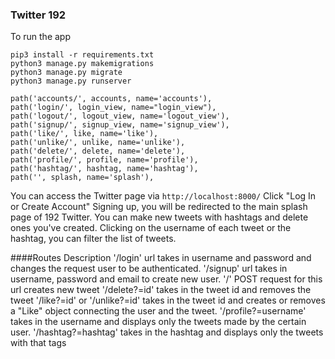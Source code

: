 ### Twitter 192

To run the app
```
pip3 install -r requirements.txt
python3 manage.py makemigrations
python3 manage.py migrate
python3 manage.py runserver
```

    path('accounts/', accounts, name='accounts'),
    path('login/', login_view, name="login_view"),
    path('logout/', logout_view, name='logout_view'),
    path('signup/', signup_view, name='signup_view'),
    path('like/', like, name='like'),
    path('unlike/', unlike, name='unlike'),
    path('delete/', delete, name='delete'),
    path('profile/', profile, name='profile'),
    path('hashtag/', hashtag, name='hashtag'),
    path('', splash, name='splash'),

You can access the Twitter page via ```http://localhost:8000/```
Click "Log In or Create Account"
Signing up, you will be redirected to the main splash page of 192 Twitter.
You can make new tweets with hashtags and delete ones you've created. 
Clicking on the username of each tweet or the hashtag, you can filter the list of tweets. 

####Routes Description
'/login' url takes in username and password and changes the request user to be authenticated.
'/signup' url takes in username, password and email to create new user.
'/' POST request for this url creates new tweet
'/delete?=id' takes in the tweet id and removes the tweet 
'/like?=id' or '/unlike?=id' takes in the tweet id and creates or removes a "Like" object connecting the user and the tweet.
'/profile?=username' takes in the username and displays only the tweets made by the certain user. 
'/hashtag?=hashtag' takes in the hashtag and displays only the tweets with that tags
